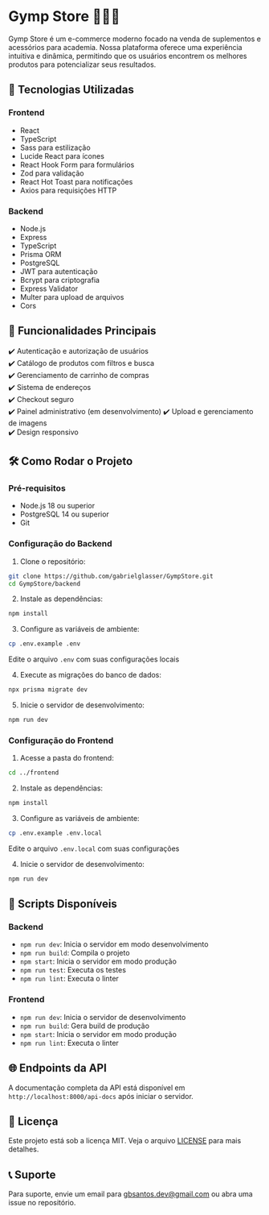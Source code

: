 # Gymp Store 🏋️‍♂️💪

Gymp Store é um e-commerce moderno focado na venda de suplementos e acessórios para academia. Nossa plataforma oferece uma experiência intuitiva e dinâmica, permitindo que os usuários encontrem os melhores produtos para potencializar seus resultados.

## 🚀 Tecnologias Utilizadas

### Frontend
- React
- TypeScript
- Sass para estilização
- Lucide React para ícones
- React Hook Form para formulários
- Zod para validação
- React Hot Toast para notificações
- Axios para requisições HTTP

### Backend
- Node.js
- Express
- TypeScript
- Prisma ORM
- PostgreSQL
- JWT para autenticação
- Bcrypt para criptografia
- Express Validator
- Multer para upload de arquivos
- Cors

## 📌 Funcionalidades Principais

✔️ Autenticação e autorização de usuários  
✔️ Catálogo de produtos com filtros e busca  
✔️ Gerenciamento de carrinho de compras  
✔️ Sistema de endereços  
✔️ Checkout seguro  
✔️ Painel administrativo  (em desenvolvimento)
✔️ Upload e gerenciamento de imagens  
✔️ Design responsivo  

## 🛠️ Como Rodar o Projeto

### Pré-requisitos
- Node.js 18 ou superior
- PostgreSQL 14 ou superior
- Git

### Configuração do Backend

1. Clone o repositório:
```bash
git clone https://github.com/gabrielglasser/GympStore.git
cd GympStore/backend
```

2. Instale as dependências:
```bash
npm install
```

3. Configure as variáveis de ambiente:
```bash
cp .env.example .env
```
Edite o arquivo `.env` com suas configurações locais

4. Execute as migrações do banco de dados:
```bash
npx prisma migrate dev
```

5. Inicie o servidor de desenvolvimento:
```bash
npm run dev
```

### Configuração do Frontend

1. Acesse a pasta do frontend:
```bash
cd ../frontend
```

2. Instale as dependências:
```bash
npm install
```

3. Configure as variáveis de ambiente:
```bash
cp .env.example .env.local
```
Edite o arquivo `.env.local` com suas configurações

4. Inicie o servidor de desenvolvimento:
```bash
npm run dev
```

## 📝 Scripts Disponíveis

### Backend
- `npm run dev`: Inicia o servidor em modo desenvolvimento
- `npm run build`: Compila o projeto
- `npm start`: Inicia o servidor em modo produção
- `npm run test`: Executa os testes
- `npm run lint`: Executa o linter

### Frontend
- `npm run dev`: Inicia o servidor de desenvolvimento
- `npm run build`: Gera build de produção
- `npm start`: Inicia o servidor em modo produção
- `npm run lint`: Executa o linter

## 🌐 Endpoints da API

A documentação completa da API está disponível em `http://localhost:8000/api-docs` após iniciar o servidor.

## 📄 Licença

Este projeto está sob a licença MIT. Veja o arquivo [LICENSE](LICENSE) para mais detalhes.

## 📞 Suporte

Para suporte, envie um email para gbsantos.dev@gmail.com ou abra uma issue no repositório.

